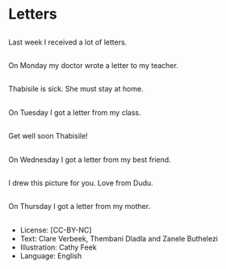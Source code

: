 # Letters

##
Last week I received a
lot of letters.

##
On Monday my doctor
wrote a letter to my
teacher.

##
Thabisile is sick. She
must stay at home.

##
On Tuesday I got a
letter from my class.

##
Get well soon Thabisile!

##
On Wednesday I got a
letter from my best
friend.

##
I drew this picture for
you. Love from Dudu.

##
On Thursday I got a
letter from my mother.

##
* License: [CC-BY-NC]
* Text: Clare Verbeek, Thembani Dladla and Zanele Buthelezi
* Illustration: Cathy Feek
* Language: English
